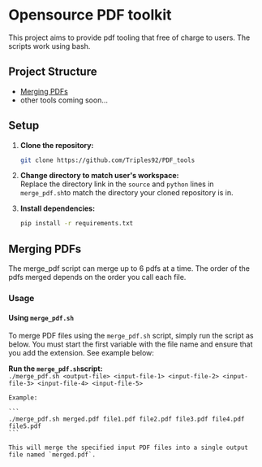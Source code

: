 # Opensource PDF toolkit

This project aims to provide pdf tooling that free of charge to users. The scripts work using bash. 

## Project Structure
- [Merging PDFs](#merging-pdfs)
- other tools coming soon... 

## Setup

1. **Clone the repository:**
    ```sh
    git clone https://github.com/Triples92/PDF_tools
    ```

2. **Change directory to match user's workspace:**
  <br> Replace the directory link in the <code>source</code> and <code>python</code> lines in <code>merge_pdf.sh</code>to match the directory your cloned repository is in. 

3. **Install dependencies:**
    ```sh
    pip install -r requirements.txt
    ```

## Merging PDFs
The merge_pdf script can merge up to 6 pdfs at a time. The order of the pdfs merged depends on the order you call each file. 
### Usage

#### Using `merge_pdf.sh`

To merge PDF files using the `merge_pdf.sh` script, simply run the script as below. You must start the first variable with the file name and ensure that you add the extension. See example below:

 **Run the `merge_pdf.sh`script:**
 <br>
    ```
    ./merge_pdf.sh <output-file> <input-file-1> <input-file-2> <input-file-3> <input-file-4> <input-file-5>
    ```

    Example:

    ```
    ./merge_pdf.sh merged.pdf file1.pdf file2.pdf file3.pdf file4.pdf file5.pdf
    ```

    This will merge the specified input PDF files into a single output file named `merged.pdf`.

